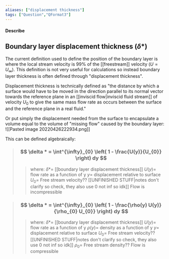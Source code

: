```yaml
---
aliases: ["displacement thickness"]
tags: ["Question","QFormat3"]
---
```


#### Describe
## Boundary layer displacement thickness ($\delta*$)

The current definition used to define the position of the boundary layer is where the local stream velocity is 99% of the [[freestream]] velocity ($U=U_{\infty}$). This definition is not very useful for calculations so instead boundary layer thickness is often defined through "displacement thickness".

Displacement thickness is technically defined as "the distance by which a surface would have to be moved in the direction parallel to its normal vector towards the reference plane in an [[inviscid flow|inviscid fluid stream]] of velocity $U_{0}$ to give the same mass flow rate as occurs between the surface and the reference plane in a real fluid."

Or put simply the displacement needed from the surface to encapsulate a volume equal to the volume of "missing flow" caused by the boundary layer:
![[Pasted image 20220426222934.png]]

This can be defined algebraically:

> ### $$ \delta * = \int^{\infty}_{0} \left( 1 - \frac{U(y)}{U_{0}} \right) dy $$ 
>> where:
>> $\delta *=$ [[boundary layer displacement thickness]] 
>> $U(y)=$ flow rate as a function of y
>> $y=$ displacement relative to surface
>> $U_{0}=$ Free stream velocity?? [[UNFINISHED STUFF|notes don't clarify so check, they also use 0 not inf so idk]]
>> Flow is incompressible


> ### $$ \delta * = \int^{\infty}_{0} \left( 1 - \frac{\rho(y) U(y)}{\rho_{0} U_{0}} \right) dy $$ 
>> where:
>> $\delta *=$ [[boundary layer displacement thickness]] 
>> $U(y)=$ flow rate as a function of y
>> $\rho(y)=$ density as a function of y
>> $y=$ displacement relative to surface
>> $U_{0}=$ Free stream velocity?? [[UNFINISHED STUFF|notes don't clarify so check, they also use 0 not inf so idk]]
>> $\rho_{0}=$ Free stream density??
>> Flow is compressible

